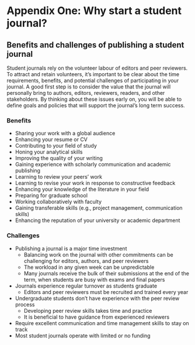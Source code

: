# Appendix One: Why start a student journal?

## Benefits and challenges of publishing a student journal

Student journals rely on the volunteer labour of editors and peer reviewers. To attract and retain volunteers, it’s important to be clear about the time requirements, benefits, and potential challenges of participating in your journal. A good first step is to consider the value that the journal will personally bring to authors, editors, reviewers, readers, and other stakeholders. By thinking about these issues early on, you will be able to define goals and policies that will support the journal’s long term success.

### Benefits

* Sharing your work with a global audience
* Enhancing your resume or CV
* Contributing to your field of study
* Honing your analytical skills
* Improving the quality of your writing
* Gaining experience with scholarly communication and academic publishing
* Learning to review your peers’ work
* Learning to revise your work in response to constructive feedback
* Enhancing your knowledge of the literature in your field
* Preparing for graduate school
* Working collaboratively with faculty
* Gaining transferable skills (e.g., project management, communication skills)
* Enhancing the reputation of your university or academic department

### Challenges

* Publishing a journal is a major time investment
  * Balancing work on the journal with other commitments can be challenging for editors, authors, and peer reviewers
  * The workload in any given week can be unpredictable
  * Many journals receive the bulk of their submissions at the end of the term, when students are busy with exams and final papers
* Journals experience regular turnover as students graduate
  * Editors and peer reviewers must be recruited and trained every year
* Undergraduate students don’t have experience with the peer review process
  * Developing peer review skills takes time and practice
  * It is beneficial to have guidance from experienced reviewers
* Require excellent communication and time management skills to stay on track
* Most student journals operate with limited or no funding

